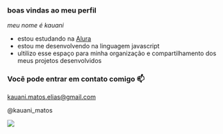 ### boas vindas ao meu perfil

*meu nome é kauani*

- estou estudando na [Alura](https://www.com.alura.br)
- estou me desenvolvendo na linguagem javascript
- ultilizo esse espaço para minha organização e compartilhamento dos meus projetos desenvolvidos

### Você pode entrar em contato comigo 📫

kauani.matos.elias@gmail.com

@kauani_matos


![](https://tenor.com/q0nGvbH4qNK.gif)
